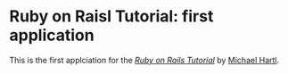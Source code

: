 # Ruby on Raisl Tutorial: first application

This is the first applciation for the [*Ruby on Rails Tutorial*](http://railstutorial.org/) by [Michael Hartl](http://michaelhartl.com/).
